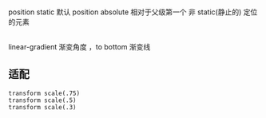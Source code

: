 ## 
position static  默认
position absolute  相对于父级第一个 非 static(静止的)  定位的元素

##
linear-gradient
渐变角度  ，to bottom
渐变线

## 适配
    transform scale(.75)
    transform scale(.5)
    transform scale(.3)